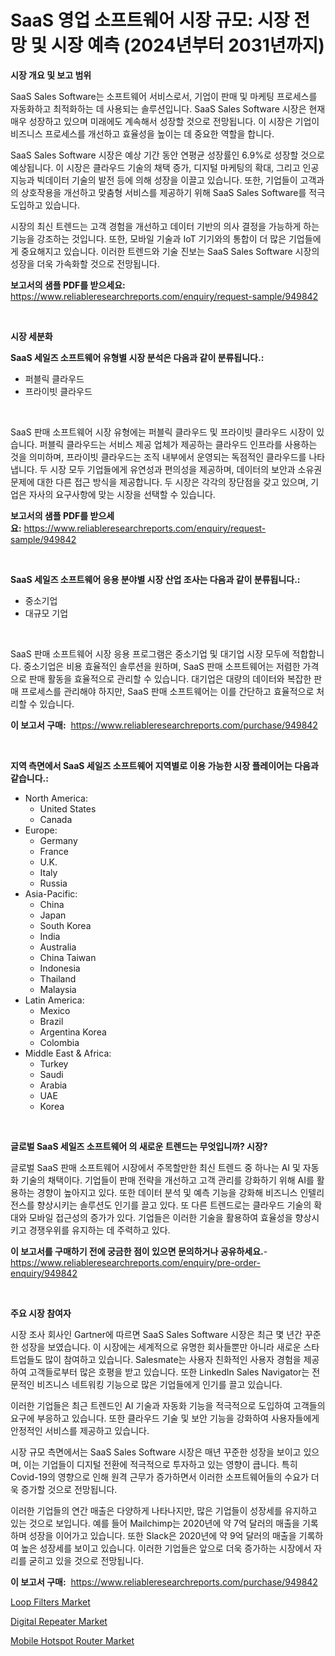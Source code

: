 <p><h1>SaaS 영업 소프트웨어 시장 규모: 시장 전망 및 시장 예측 (2024년부터 2031년까지)</h1></p><p><strong>시장 개요 및 보고 범위</strong></p>
<p><p>SaaS Sales Software는 소프트웨어 서비스로서, 기업이 판매 및 마케팅 프로세스를 자동화하고 최적화하는 데 사용되는 솔루션입니다. SaaS Sales Software 시장은 현재 매우 성장하고 있으며 미래에도 계속해서 성장할 것으로 전망됩니다. 이 시장은 기업이 비즈니스 프로세스를 개선하고 효율성을 높이는 데 중요한 역할을 합니다.</p><p>SaaS Sales Software 시장은 예상 기간 동안 연평균 성장률인 6.9%로 성장할 것으로 예상됩니다. 이 시장은 클라우드 기술의 채택 증가, 디지털 마케팅의 확대, 그리고 인공지능과 빅데이터 기술의 발전 등에 의해 성장을 이끌고 있습니다. 또한, 기업들이 고객과의 상호작용을 개선하고 맞춤형 서비스를 제공하기 위해 SaaS Sales Software를 적극 도입하고 있습니다.</p><p>시장의 최신 트렌드는 고객 경험을 개선하고 데이터 기반의 의사 결정을 가능하게 하는 기능을 강조하는 것입니다. 또한, 모바일 기술과 IoT 기기와의 통합이 더 많은 기업들에게 중요해지고 있습니다. 이러한 트렌드와 기술 진보는 SaaS Sales Software 시장의 성장을 더욱 가속화할 것으로 전망됩니다.</p></p>
<p><strong>보고서의 샘플 PDF를 받으세요:</strong> <a href="https://www.reliableresearchreports.com/enquiry/request-sample/949842">https://www.reliableresearchreports.com/enquiry/request-sample/949842</a></p>
<p>&nbsp;</p>
<p><strong>시장 세분화</strong></p>
<p><strong>SaaS 세일즈 소프트웨어 유형별 시장 분석은 다음과 같이 분류됩니다.:</strong></p>
<p><ul><li>퍼블릭 클라우드</li><li>프라이빗 클라우드</li></ul></p>
<p>&nbsp;</p>
<p><p>SaaS 판매 소프트웨어 시장 유형에는 퍼블릭 클라우드 및 프라이빗 클라우드 시장이 있습니다. 퍼블릭 클라우드는 서비스 제공 업체가 제공하는 클라우드 인프라를 사용하는 것을 의미하며, 프라이빗 클라우드는 조직 내부에서 운영되는 독점적인 클라우드를 나타냅니다. 두 시장 모두 기업들에게 유연성과 편의성을 제공하며, 데이터의 보안과 소유권 문제에 대한 다른 접근 방식을 제공합니다. 두 시장은 각각의 장단점을 갖고 있으며, 기업은 자사의 요구사항에 맞는 시장을 선택할 수 있습니다.</p></p>
<p><strong>보고서의 샘플 PDF를 받으세요:</strong>&nbsp;<a href="https://www.reliableresearchreports.com/enquiry/request-sample/949842">https://www.reliableresearchreports.com/enquiry/request-sample/949842</a></p>
<p>&nbsp;</p>
<p><strong> SaaS 세일즈 소프트웨어 응용 분야별 시장 산업 조사는 다음과 같이 분류됩니다.:</strong></p>
<p><ul><li>중소기업</li><li>대규모 기업</li></ul></p>
<p>&nbsp;</p>
<p><p>SaaS 판매 소프트웨어 시장 응용 프로그램은 중소기업 및 대기업 시장 모두에 적합합니다. 중소기업은 비용 효율적인 솔루션을 원하며, SaaS 판매 소프트웨어는 저렴한 가격으로 판매 활동을 효율적으로 관리할 수 있습니다. 대기업은 대량의 데이터와 복잡한 판매 프로세스를 관리해야 하지만, SaaS 판매 소프트웨어는 이를 간단하고 효율적으로 처리할 수 있습니다.</p></p>
<p><strong>이 보고서 구매:</strong>&nbsp; <a href="https://www.reliableresearchreports.com/purchase/949842">https://www.reliableresearchreports.com/purchase/949842</a></p>
<p>&nbsp;</p>
<p><strong>지역 측면에서 SaaS 세일즈 소프트웨어 지역별로 이용 가능한 시장 플레이어는 다음과 같습니다.:</strong></p>
<p><ul>
    <li>
        North America:
        <ul>
            <li>United States</li>
            <li>Canada</li>
        </ul>
    </li>
    <li>
        Europe:
        <ul>
            <li>Germany</li>
            <li>France</li>
            <li>U.K.</li>
            <li>Italy</li>
            <li>Russia</li>
        </ul>
    </li>
    <li>
        Asia-Pacific:
        <ul>
            <li>China</li>
            <li>Japan</li>
            <li>South Korea</li>
            <li>India</li>
            <li>Australia</li>
            <li>China Taiwan</li>
            <li>Indonesia</li>
            <li>Thailand</li>
            <li>Malaysia</li>
        </ul>
    </li>
    <li>
        Latin America:
        <ul>
            <li>Mexico</li>
            <li>Brazil</li>
            <li>Argentina Korea</li>
            <li>Colombia</li>
        </ul>
    </li>
    <li>
        Middle East & Africa:
        <ul>
            <li>Turkey</li>
            <li>Saudi</li>
            <li>Arabia</li>
            <li>UAE</li>
            <li>Korea</li>
        </ul>
    </li>
    </ul></p>
<p>&nbsp;</p>
<p><strong>글로벌 SaaS 세일즈 소프트웨어 의 새로운 트렌드는 무엇입니까? 시장?</strong></p>
<p><p>글로벌 SaaS 판매 소프트웨어 시장에서 주목할만한 최신 트렌드 중 하나는 AI 및 자동화 기술의 채택이다. 기업들이 판매 전략을 개선하고 고객 관리를 강화하기 위해 AI를 활용하는 경향이 높아지고 있다. 또한 데이터 분석 및 예측 기능을 강화해 비즈니스 인텔리전스를 향상시키는 솔루션도 인기를 끌고 있다. 또 다른 트렌드로는 클라우드 기술의 확대와 모바일 접근성의 증가가 있다. 기업들은 이러한 기술을 활용하여 효율성을 향상시키고 경쟁우위를 유지하는 데 주력하고 있다.</p></p>
<p><strong>이 보고서를 구매하기 전에 궁금한 점이 있으면 문의하거나 공유하세요.</strong>- <a href="https://www.reliableresearchreports.com/enquiry/pre-order-enquiry/949842">https://www.reliableresearchreports.com/enquiry/pre-order-enquiry/949842</a></p>
<p>&nbsp;</p>
<p><strong>주요 시장 참여자</strong></p>
<p><p>시장 조사 회사인 Gartner에 따르면 SaaS Sales Software 시장은 최근 몇 년간 꾸준한 성장을 보였습니다. 이 시장에는 세계적으로 유명한 회사들뿐만 아니라 새로운 스타트업들도 많이 참여하고 있습니다. Salesmate는 사용자 친화적인 사용자 경험을 제공하여 고객들로부터 많은 호평을 받고 있습니다. 또한 LinkedIn Sales Navigator는 전문적인 비즈니스 네트워킹 기능으로 많은 기업들에게 인기를 끌고 있습니다.</p><p>이러한 기업들은 최근 트렌드인 AI 기술과 자동화 기능을 적극적으로 도입하여 고객들의 요구에 부응하고 있습니다. 또한 클라우드 기술 및 보안 기능을 강화하여 사용자들에게 안정적인 서비스를 제공하고 있습니다.</p><p>시장 규모 측면에서는 SaaS Sales Software 시장은 매년 꾸준한 성장을 보이고 있으며, 이는 기업들이 디지털 전환에 적극적으로 투자하고 있는 영향이 큽니다. 특히 Covid-19의 영향으로 인해 원격 근무가 증가하면서 이러한 소프트웨어들의 수요가 더욱 증가할 것으로 전망됩니다.</p><p>이러한 기업들의 연간 매출은 다양하게 나타나지만, 많은 기업들이 성장세를 유지하고 있는 것으로 보입니다. 예를 들어 Mailchimp는 2020년에 약 7억 달러의 매출을 기록하며 성장을 이어가고 있습니다. 또한 Slack은 2020년에 약 9억 달러의 매출을 기록하여 높은 성장세를 보이고 있습니다. 이러한 기업들은 앞으로 더욱 증가하는 시장에서 자리를 굳히고 있을 것으로 전망됩니다.</p></p>
<p><strong>이 보고서 구매:</strong>&nbsp;&nbsp;<a href="https://www.reliableresearchreports.com/purchase/949842">https://www.reliableresearchreports.com/purchase/949842</a></p>
<p><p><a href="https://github.com/edytherolanlouisejk1miz0wig/Market-Research-Report-List-1/blob/main/loop-filters-market.md">Loop Filters Market</a></p><p><a href="https://github.com/peachesmcdowel1/Market-Research-Report-List-2/blob/main/digital-repeater-market.md">Digital Repeater Market</a></p><p><a href="https://github.com/redneck06/Market-Research-Report-List-2/blob/main/mobile-hotspot-router-market.md">Mobile Hotspot Router Market</a></p></p>
